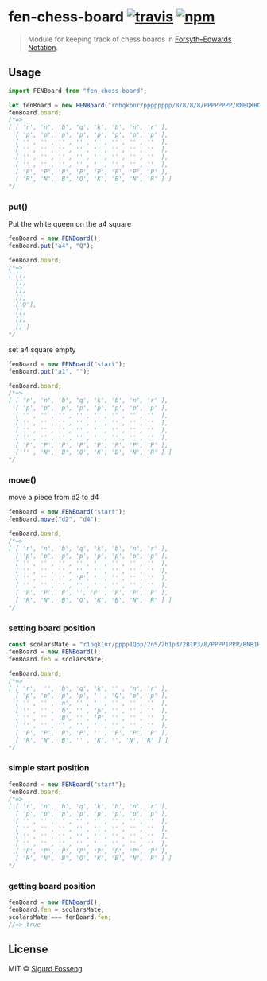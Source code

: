 # fen-chess-board [![travis][travis-image]][travis-url] [![npm][npm-image]][npm-url]

[travis-image]: https://img.shields.io/travis/laat/fen-chess-board.svg?style=flat
[travis-url]: https://travis-ci.org/laat/fen-chess-board
[npm-image]: https://img.shields.io/npm/v/fen-chess-board.svg?style=flat
[npm-url]: https://npmjs.org/package/fen-chess-board

> Module for keeping track of chess boards in [Forsyth–Edwards Notation](https://en.wikipedia.org/wiki/Forsyth%E2%80%93Edwards_Notation).

## Usage

```javascript test
import FENBoard from "fen-chess-board";

let fenBoard = new FENBoard("rnbqkbnr/pppppppp/8/8/8/8/PPPPPPPP/RNBQKBNR");
fenBoard.board;
/*=>
[ [ 'r', 'n', 'b', 'q', 'k', 'b', 'n', 'r' ],
  [ 'p', 'p', 'p', 'p', 'p', 'p', 'p', 'p' ],
  [ '' , '' , '' , '' , '' , '' , '' , ''  ],
  [ '' , '' , '' , '' , '' , '' , '' , ''  ],
  [ '' , '' , '' , '' , '' , '' , '' , ''  ],
  [ '' , '' , '' , '' , '' , '' , '' , ''  ],
  [ 'P', 'P', 'P', 'P', 'P', 'P', 'P', 'P' ],
  [ 'R', 'N', 'B', 'Q', 'K', 'B', 'N', 'R' ] ]
*/
```

### put()

Put the white queen on the a4 square

```javascript test
fenBoard = new FENBoard();
fenBoard.put("a4", "Q");

fenBoard.board;
/*=>
[ [],
  [],
  [],
  [],
  ['Q'],
  [],
  [],
  [] ]
*/
```

set a4 square empty

```javascript test
fenBoard = new FENBoard("start");
fenBoard.put("a1", "");

fenBoard.board;
/*=>
[ [ 'r', 'n', 'b', 'q', 'k', 'b', 'n', 'r' ],
  [ 'p', 'p', 'p', 'p', 'p', 'p', 'p', 'p' ],
  [ '' , '' , '' , '' , '' , '' , '' , ''  ],
  [ '' , '' , '' , '' , '' , '' , '' , ''  ],
  [ '' , '' , '' , '' , '' , '' , '' , ''  ],
  [ '' , '' , '' , '' , '' , '' , '' , ''  ],
  [ 'P', 'P', 'P', 'P', 'P', 'P', 'P', 'P' ],
  [ '' , 'N', 'B', 'Q', 'K', 'B', 'N', 'R' ] ]
*/
```

### move()

move a piece from d2 to d4

```javascript test
fenBoard = new FENBoard("start");
fenBoard.move("d2", "d4");

fenBoard.board;
/*=>
[ [ 'r', 'n', 'b', 'q', 'k', 'b', 'n', 'r' ],
  [ 'p', 'p', 'p', 'p', 'p', 'p', 'p', 'p' ],
  [ '' , '' , '' , '' , '' , '' , '' , ''  ],
  [ '' , '' , '' , '' , '' , '' , '' , ''  ],
  [ '' , '' , '' , 'P', '' , '' , '' , ''  ],
  [ '' , '' , '' , '' , '' , '' , '' , ''  ],
  [ 'P', 'P', 'P', '', 'P' , 'P', 'P', 'P' ],
  [ 'R', 'N', 'B', 'Q', 'K', 'B', 'N', 'R' ] ]
*/
```

### setting board position

```javascript test
const scolarsMate = "r1bqk1nr/pppp1Qpp/2n5/2b1p3/2B1P3/8/PPPP1PPP/RNB1K1NR";
fenBoard = new FENBoard();
fenBoard.fen = scolarsMate;

fenBoard.board;
/*=>
[ [ 'r',  '', 'b', 'q', 'k', '' , 'n', 'r' ],
  [ 'p', 'p', 'p', 'p', '' , 'Q', 'p', 'p' ],
  [ '' , '' , 'n', '' , '' , '' , '' , ''  ],
  [ '' , '' , 'b', '' , 'p', '' , '' , ''  ],
  [ '' , '' , 'B', '' , 'P', '' , '' , ''  ],
  [ '' , '' , '' , '' , '' , '' , '' , ''  ],
  [ 'P', 'P', 'P', 'P', '' , 'P', 'P', 'P' ],
  [ 'R', 'N', 'B', '' , 'K', '', 'N', 'R' ] ]
*/
```

### simple start position

```javascript test
fenBoard = new FENBoard("start");
fenBoard.board;
/*=>
[ [ 'r', 'n', 'b', 'q', 'k', 'b', 'n', 'r' ],
  [ 'p', 'p', 'p', 'p', 'p', 'p', 'p', 'p' ],
  [ '' , '' , '' , '' , '' , '' , '' , ''  ],
  [ '' , '' , '' , '' , '' , '' , '' , ''  ],
  [ '' , '' , '' , '' , '' , '' , '' , ''  ],
  [ '' , '' , '' , '' , '' , '' , '' , ''  ],
  [ 'P', 'P', 'P', 'P', 'P', 'P', 'P', 'P' ],
  [ 'R', 'N', 'B', 'Q', 'K', 'B', 'N', 'R' ] ]
*/
```

### getting board position

```javascript test
fenBoard = new FENBoard();
fenBoard.fen = scolarsMate;
scolarsMate === fenBoard.fen;
//=> true
```

## License

MIT © [Sigurd Fosseng](https://github.com/laat)
